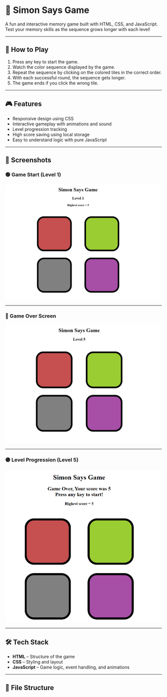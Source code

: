 # 🧠 Simon Says Game

A fun and interactive memory game built with HTML, CSS, and JavaScript. Test your memory skills as the sequence grows longer with each level!

---

## 🚀 How to Play

1. Press any key to start the game.
2. Watch the color sequence displayed by the game.
3. Repeat the sequence by clicking on the colored tiles in the correct order.
4. With each successful round, the sequence gets longer.
5. The game ends if you click the wrong tile.

---

## 🎮 Features

- Responsive design using CSS
- Interactive gameplay with animations and sound
- Level progression tracking
- High score saving using local storage
- Easy to understand logic with pure JavaScript

---

## 📸 Screenshots

### 🟢 Game Start (Level 1)
![Simon Says Level 1](./simon%20says%20pic1.png)

---

### 🔴 Game Over Screen
![Simon Says Game Over](./simon%20says%20pic2.png)

---

### 🟣 Level Progression (Level 5)
![Simon Says Level 5](./simon%20says%20pic3.png)

---

## 🛠️ Tech Stack

- **HTML** – Structure of the game
- **CSS** – Styling and layout
- **JavaScript** – Game logic, event handling, and animations

---

## 📂 File Structure

